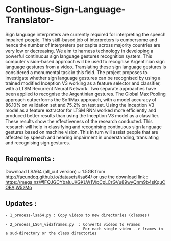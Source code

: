 # Continous-Sign-Language-Translator-
Sign language interpreters are currently required for interpreting the speech impaired people. This skill-based job of interpreters is cumbersome and hence the number of interpreters per capita across majority countries are very low or decreasing. We aim to harness technology in developing a powerful continuous sign language gestures recognition system. This computer vision-based approach will be used to recognise Argentinian sign language gestures from a video. Translating these sign language gestures is considered a monumental task in this field.  The project proposes to investigate whether sign language gestures can be recognised by using a trained modified Inception V3 working as a feature selector and classifier, with a LTSM Recurrent Neural Network. Two separate approaches have been applied to recognise the Argentinian gestures. The Global Max Pooling approach outperforms the SoftMax approach, with a model accuracy of 86.10% on validation set and 75.2% on test set. Using the Inception V3 model as a feature extractor for LTSM RNN worked more efficiently and produced better results than using the Inception V3 model as a classifier. These results show the effectiveness of the research conducted. This research will help in classifying and recognising continuous sign language gestures based on machine vision. This in turn will assist people that are affected by speech and hearing impairment in understanding, translating and recognising sign gestures. 



Requirements :
--------------
  Download LSA64 (all_cut version) ~ 1.5GB from http://facundoq.github.io/datasets/lsa64/
  or use the download link : https://mega.nz/#!FQJGCYba!uJKGKLW1VlpCpLCrGVu89wyQnm9b4sKquCOEAjW5zMo
  
  
Updates :
---------
    - 1_process-lsa64.py : Copy videos to new directories (classes)
            
    - 2_process_LS64_vid2frames.py  : Converts videos to Frames
                                      For each single video --> frames in a sud-directory or the class directories
